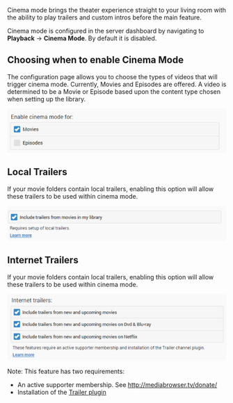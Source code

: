 Cinema mode brings the theater experience straight to your living room with the ability to play trailers and custom intros before the main feature.

Cinema mode is configured in the server dashboard by navigating to **Playback** -> **Cinema Mode**. By default it is disabled.

## Choosing when to enable Cinema Mode

The configuration page allows you to choose the types of videos that will trigger cinema mode. Currently, Movies and Episodes are offered. A video is determined to be a Movie or Episode based upon the content type chosen when setting up the library.

![](images/server/cinemamode1.png)

## Local Trailers

If your movie folders contain local trailers, enabling this option will allow these trailers to be used within cinema mode.

![](images/server/cinemamode2.png)

## Internet Trailers

If your movie folders contain local trailers, enabling this option will allow these trailers to be used within cinema mode.

![](images/server/cinemamode3.png)

Note: This feature has two requirements:

* An active supporter membership. See http://mediabrowser.tv/donate/
* Installation of the [Trailer plugin](Plugins)